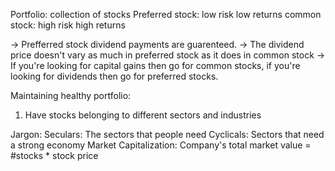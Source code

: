 Portfolio: collection of stocks
Preferred stock: low risk low returns
common stock: high risk high returns

-> Prefferred stock dividend payments are guarenteed.
-> The dividend price doesn't vary as much in preferred stock as it does in common stock
-> If you're looking for capital gains then go for common stocks, if you're looking for dividends then go for preferred stocks.

Maintaining healthy portfolio:
1. Have stocks belonging to different sectors and industries



Jargon:
Seculars: The sectors that people need
Cyclicals: Sectors that need a strong economy
Market Capitalization: Company's total market value = #stocks * stock price